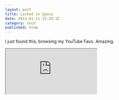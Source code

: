 ```yaml
---
layout: post
title: Locked in Space
date: 2013-01-11 15:29:32
category: tech
published: true
---
```


I just found this, browsing my YouTube Favs. Amazing.<br>
<div class="media-object-wrapper-16-9">
<iframe class="media-object" src="http://player.vimeo.com/video/57094153"></iframe>
</div>